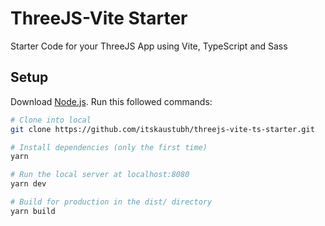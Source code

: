 # ThreeJS-Vite Starter 
Starter Code for your ThreeJS App using Vite, TypeScript and Sass

## Setup
Download [Node.js](https://nodejs.org/en/download/).
Run this followed commands:

``` bash
# Clone into local
git clone https://github.com/itskaustubh/threejs-vite-ts-starter.git

# Install dependencies (only the first time)
yarn 

# Run the local server at localhost:8080
yarn dev

# Build for production in the dist/ directory
yarn build
```
